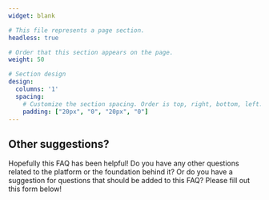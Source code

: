 ```yaml
---
widget: blank

# This file represents a page section.
headless: true

# Order that this section appears on the page.
weight: 50

# Section design
design:
  columns: '1'
  spacing:
    # Customize the section spacing. Order is top, right, bottom, left.
    padding: ["20px", "0", "20px", "0"]
---
```


<h2 class="pb-2 font-weight-bold"> Other suggestions? </h2>
Hopefully this FAQ has been helpful! Do you have any other questions related to the platform or the foundation behind it? Or do you have a suggestion for questions that should be added to this FAQ? Please fill out this form below!
<p></p>
<script charset="utf-8" type="text/javascript" src="//js-eu1.hsforms.net/forms/v2.js?pre=1"></script>
<script>
  hbspt.forms.create({
    region: "eu1",
    portalId: "25488729",
    formId: "24eae078-aad9-4008-8006-bf6d219c0706"
  });
</script>